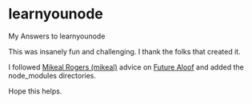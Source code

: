 learnyounode
============

My Answers to learnyounode

This was insanely fun and challenging. I thank the folks that created it.

I followed [Mikeal Rogers (mikeal)](https://github.com/mikeal) advice on [Future Aloof](http://www.futurealoof.com/posts/nodemodules-in-git.html) and added the node_modules directories.

Hope this helps.